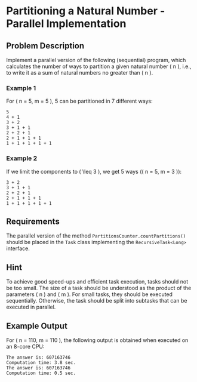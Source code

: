 # Partitioning a Natural Number - Parallel Implementation

## Problem Description
Implement a parallel version of the following (sequential) program, which calculates the number of ways to partition a given natural number \( n \), i.e., to write it as a sum of natural numbers no greater than \( n \).

### Example 1
For \( n = 5, m = 5 \), 5 can be partitioned in 7 different ways:

```
5
4 + 1
3 + 2
3 + 1 + 1
2 + 2 + 1
2 + 1 + 1 + 1
1 + 1 + 1 + 1 + 1
```

### Example 2
If we limit the components to \( \leq 3 \), we get 5 ways (\( n = 5, m = 3 \)):

```
3 + 2
3 + 1 + 1
2 + 2 + 1
2 + 1 + 1 + 1
1 + 1 + 1 + 1 + 1
```

## Requirements
The parallel version of the method `PartitionsCounter.countPartitions()` should be placed in the `Task` class implementing the `RecursiveTask<Long>` interface.

## Hint
To achieve good speed-ups and efficient task execution, tasks should not be too small. The size of a task should be understood as the product of the parameters \( n \) and \( m \). For small tasks, they should be executed sequentially. Otherwise, the task should be split into subtasks that can be executed in parallel.

## Example Output
For \( n = 110, m = 110 \), the following output is obtained when executed on an 8-core CPU:

```
The answer is: 607163746
Computation time: 3.8 sec.
The answer is: 607163746
Computation time: 0.5 sec.
```
